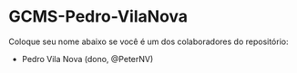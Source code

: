 # GCMS-Pedro-VilaNova
Coloque seu nome abaixo se você é um dos colaboradores do repositório:
* Pedro Vila Nova (dono, @PeterNV)

